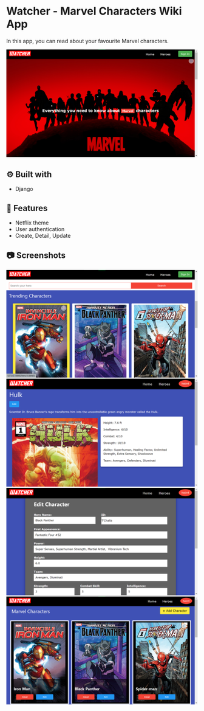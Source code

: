# Watcher - Marvel Characters Wiki App

In this app, you can read about your favourite Marvel characters.

![Screenshot](screenshots/watcher-ss-00.png)

## :gear: Built with

- Django

## :dart: Features

- Netflix theme
- User authentication
- Create, Detail, Update

## :camera: Screenshots

![Screenshot](screenshots/watcher-ss-01.png)
![Screenshot](screenshots/watcher-ss-02.png)
![Screenshot](screenshots/watcher-ss-03.png)
![Screenshot](screenshots/watcher-ss-04.png)
